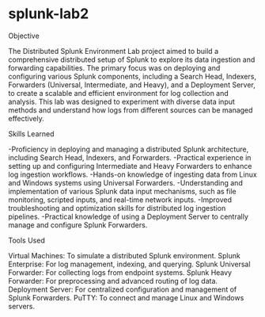 # splunk-lab2

Objective

The Distributed Splunk Environment Lab project aimed to build a comprehensive distributed setup of Splunk to explore its data ingestion and forwarding capabilities. The primary focus was on deploying and configuring various Splunk components, including a Search Head, Indexers, Forwarders (Universal, Intermediate, and Heavy), and a Deployment Server, to create a scalable and efficient environment for log collection and analysis. This lab was designed to experiment with diverse data input methods and understand how logs from different sources can be managed effectively.

Skills Learned

-Proficiency in deploying and managing a distributed Splunk architecture, including Search Head, Indexers, and Forwarders.
-Practical experience in setting up and configuring Intermediate and Heavy Forwarders to enhance log ingestion workflows.
-Hands-on knowledge of ingesting data from Linux and Windows systems using Universal Forwarders.
-Understanding and implementation of various Splunk data input mechanisms, such as file monitoring, scripted inputs, and real-time network inputs.
-Improved troubleshooting and optimization skills for distributed log ingestion pipelines.
-Practical knowledge of using a Deployment Server to centrally manage and configure Splunk Forwarders.

Tools Used

Virtual Machines: To simulate a distributed Splunk environment.
Splunk Enterprise: For log management, indexing, and querying.
Splunk Universal Forwarder: For collecting logs from endpoint systems.
Splunk Heavy Forwarder: For preprocessing and advanced routing of log data.
Deployment Server: For centralized configuration and management of Splunk Forwarders.
PuTTY: To connect and manage Linux and Windows servers.
